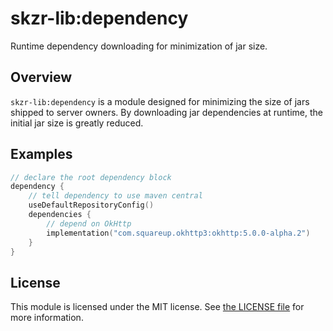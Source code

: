 # skzr-lib:dependency

Runtime dependency downloading for minimization of jar size.

## Overview

`skzr-lib:dependency` is a module designed for minimizing the size of jars shipped to server owners. By downloading jar dependencies at runtime, the initial jar size is greatly reduced.

## Examples

```kotlin
// declare the root dependency block
dependency {
    // tell dependency to use maven central
    useDefaultRepositoryConfig()
    dependencies {
        // depend on OkHttp
        implementation("com.squareup.okhttp3:okhttp:5.0.0-alpha.2")
    }
}
```

## License

This module is licensed under the MIT license. See [the LICENSE file](/LICENSE) for more information.
